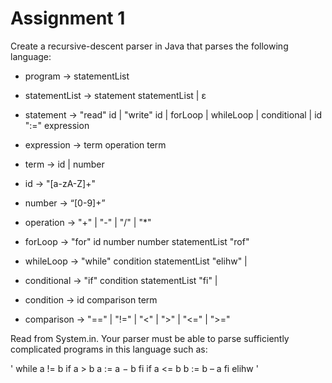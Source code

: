 Assignment 1
============
Create a recursive-descent parser in Java that parses the following language:

+ program -> statementList

+ statementList -> statement statementList | ε

+ statement -> "read" id | "write" id  | forLoop | whileLoop | conditional | id ":=" expression

+ expression -> term operation term

+ term -> id | number

+ id -> "[a-zA-Z]+"

+ number -> “[0-9]+”

+ operation -> "+" | "-" | "/" | "*"

+ forLoop ->  "for" id number number statementList "rof"

+ whileLoop -> "while" condition statementList "elihw" |

+ conditional -> "if" condition statementList "fi" |

+ condition -> id comparison term

+ comparison -> "==" | "!=" | "<" | ">" | "<=" | ">="

Read from System.in. Your parser must be able to parse sufficiently complicated programs in this language such as:

' while a != b
    if a > b
        a := a − b
    fi
    if a <= b
        b := b – a
    fi
elihw '
